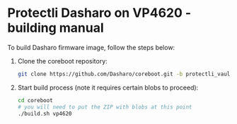 # Protectli Dasharo on VP4620 - building manual

To build Dasharo firmware image, follow the steps below:

1. Clone the coreboot repository:

    ```bash
    git clone https://github.com/Dasharo/coreboot.git -b protectli_vault_cml/release
    ```

2. Start build process (note it requires certain blobs to proceed):

    ```bash
    cd coreboot
    # you will need to put the ZIP with blobs at this point
    ./build.sh vp4620
    ```
